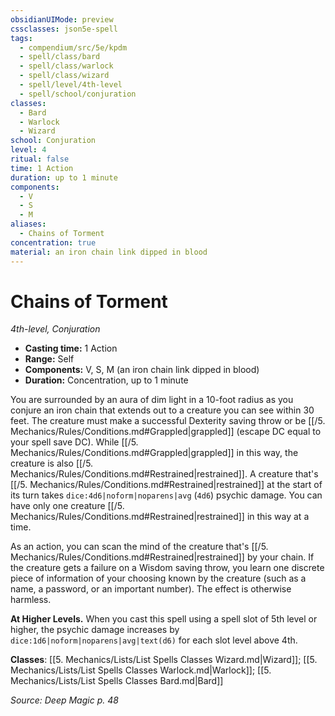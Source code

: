 ```yaml
---
obsidianUIMode: preview
cssclasses: json5e-spell
tags:
  - compendium/src/5e/kpdm
  - spell/class/bard
  - spell/class/warlock
  - spell/class/wizard
  - spell/level/4th-level
  - spell/school/conjuration
classes:
  - Bard
  - Warlock
  - Wizard
school: Conjuration
level: 4
ritual: false
time: 1 Action
duration: up to 1 minute
components:
  - V
  - S
  - M
aliases:
  - Chains of Torment
concentration: true
material: an iron chain link dipped in blood
---
```

# Chains of Torment
*4th-level, Conjuration*  

- **Casting time:** 1 Action
- **Range:** Self
- **Components:** V, S, M (an iron chain link dipped in blood)
- **Duration:** Concentration, up to 1 minute

You are surrounded by an aura of dim light in a 10-foot radius as you conjure an iron chain that extends out to a creature you can see within 30 feet. The creature must make a successful Dexterity saving throw or be [[/5. Mechanics/Rules/Conditions.md#Grappled\|grappled]] (escape DC equal to your spell save DC). While [[/5. Mechanics/Rules/Conditions.md#Grappled\|grappled]] in this way, the creature is also [[/5. Mechanics/Rules/Conditions.md#Restrained\|restrained]]. A creature that's [[/5. Mechanics/Rules/Conditions.md#Restrained\|restrained]] at the start of its turn takes `dice:4d6|noform|noparens|avg` (`4d6`) psychic damage. You can have only one creature [[/5. Mechanics/Rules/Conditions.md#Restrained\|restrained]] in this way at a time.

As an action, you can scan the mind of the creature that's [[/5. Mechanics/Rules/Conditions.md#Restrained\|restrained]] by your chain. If the creature gets a failure on a Wisdom saving throw, you learn one discrete piece of information of your choosing known by the creature (such as a name, a password, or an important number). The effect is otherwise harmless.

**At Higher Levels.** When you cast this spell using a spell slot of 5th level or higher, the psychic damage increases by `dice:1d6|noform|noparens|avg|text(d6)` for each slot level above 4th.

**Classes**: [[5. Mechanics/Lists/List Spells Classes Wizard.md\|Wizard]]; [[5. Mechanics/Lists/List Spells Classes Warlock.md\|Warlock]]; [[5. Mechanics/Lists/List Spells Classes Bard.md\|Bard]]

*Source: Deep Magic p. 48*
